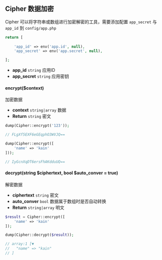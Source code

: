 ## Cipher 数据加密

Cipher 可以将字符串或数组进行加密解密的工具，需要添加配置 `app_secret` 与 `app_id` 到 `config/app.php`

```php
return [
    
    'app_id' => env('app.id', null),
    'app_secret' => env('app.secret', null),

];
```

- **app_id** `string` 应用ID
- **app_secret** `string` 应用密钥

#### encrypt($context)

加密数据

- **context** `string|array` 数据
- **Return** `string` 密文

```php
dump(Cipher::encrypt('123'));

// FLgXf5EXF6eGEqphO3WVJQ==

dump(Cipher::encrypt([
    'name' => 'kain'
]));

// IyGcnXqDT6ersFhAKdduUQ==
```

#### decrypt(string $ciphertext, bool $auto_conver = true)

解密数据

- **ciphertext** `string` 密文
- **auto_conver** `bool` 数据属于数组时是否自动转换
- **Return** `string|array` 明文

```php
$result = Cipher::encrypt([
    'name' => 'kain'
]);

dump(Cipher::decrypt($result));

// array:1 [▼
//   "name" => "kain"
// ]
```